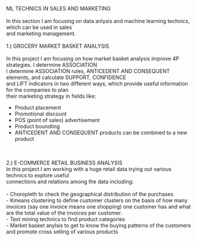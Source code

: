 ML TECHNICS IN SALES AND MARKETING<br/>
<br/>
In this section I am focusing on data anlysis and machine learning technics, which can be used in sales <br/>
and marketing management.<br/>
<br/>
1.) GROCERY MARKET BASKET ANALYSIS<br/>
<br/>
In this project I am focusing on how market basket analysis improve 4P strategies. I determine ASSOCIATION<br/>
I determine ASSOCIATION rules, ANTICEDENT AND CONSEQUENT elements, and calculate SUPPORT, CONFIDENCE   <br/>
and LIFT indicators in two different ways, which provide useful information for the companies to plan   <br/>
their marketing strategy in fields like:
<br/>
- Product placement<br/>
- Promotional discount<br/>
- POS (point of sales) advertisement <br/>
- Product boundling<br/>
- ANTICEDENT AND CONSEQUENT products can be combined to a new product<br/>
 <br/>
<br/>
2.) E-COMMERCE RETAIL BUSINESS ANALYSIS<br/>
In this project I am working with a huge retail data trying out various technics to explore useful <br/>
connections and relations among the data including:<br/>
<br/>
- Choropleth to check the geographical distribution of the purchases <br/>
- Kmeans clustering to define customer clusters on the basis of how many invoices (say one invoice means one shopping) one customer has and what are the total value of the invoices per customer.<br/>
- Text mining technics to find product categories<br/>
- Market basket anylsis to get to know the buying patterns of the customers and promote cross selling of various products<br/>

    
 
